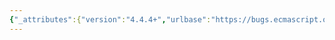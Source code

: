 ```yaml
---
{"_attributes":{"version":"4.4.4+","urlbase":"https://bugs.ecmascript.org/","maintainer":"dherman@mozilla.com"},"bug":{"bug_id":1742,"creation_ts":"2013-08-08 06:06:00 -0700","short_desc":"15.2.3.6: Inconsistent variable name for property key","delta_ts":"2013-08-23 08:23:33 -0700","product":"Draft for 6th Edition","component":"editorial issue","version":"Rev 16: July 15, 2013 Draft","rep_platform":"All","op_sys":"All","bug_status":"RESOLVED","resolution":"FIXED","priority":"Normal","bug_severity":"normal","everconfirmed":true,"reporter":{"uid":"andrebargull","name":"André Bargull"},"assigned_to":{"uid":"allen","name":"Allen Wirfs-Brock"},"long_desc":[{"commentid":4834,"comment_count":0,"who":{"uid":"andrebargull","name":"André Bargull"},"bug_when":"2013-08-08 06:06:32 -0700","thetext":"15.2.3.6 Object.defineProperty(O, P, Attributes), steps 2-3:\n\nThe variable \"name\"'s name should be changed to \"key\" for consistency. See for example 15.2.3.3, 15.18.1.5, 15.18.1.6, 15.18.1.7 etc."},{"commentid":4839,"comment_count":1,"who":{"uid":"allen","name":"Allen Wirfs-Brock"},"bug_when":"2013-08-08 09:25:36 -0700","thetext":"fixed in rev17 editor's draft"},{"commentid":5181,"comment_count":2,"who":{"uid":"allen","name":"Allen Wirfs-Brock"},"bug_when":"2013-08-23 08:23:33 -0700","thetext":"fixed in rev17, August 23, 2013 draft"}]}}
---
```


